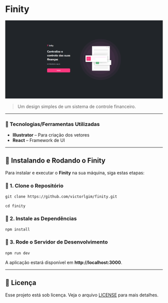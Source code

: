 # Finity

<img src="a.png" alt="Finity">

> Um design simples de um sistema de controle financeiro.

---

### 📌 Tecnologias/Ferramentas Utilizadas

- **Illustrator** – Para criação dos vetores 
- **React** – Framework de UI 

---

## 🚀 Instalando e Rodando o Finity

Para instalar e executar o **Finity** na sua máquina, siga estas etapas:

### 🔹 1. Clone o Repositório

```
git clone https://github.com/victorlgim/finity.git
```
```
cd finity
```

### 🔹 2. Instale as Dependências

```
npm install
```

### 🔹 3. Rode o Servidor de Desenvolvimento

```
npm run dev
```

A aplicação estará disponível em **http://localhost:3000**.

---

## 📝 Licença

Esse projeto está sob licença. Veja o arquivo [LICENSE](LICENSE.md) para mais detalhes.




